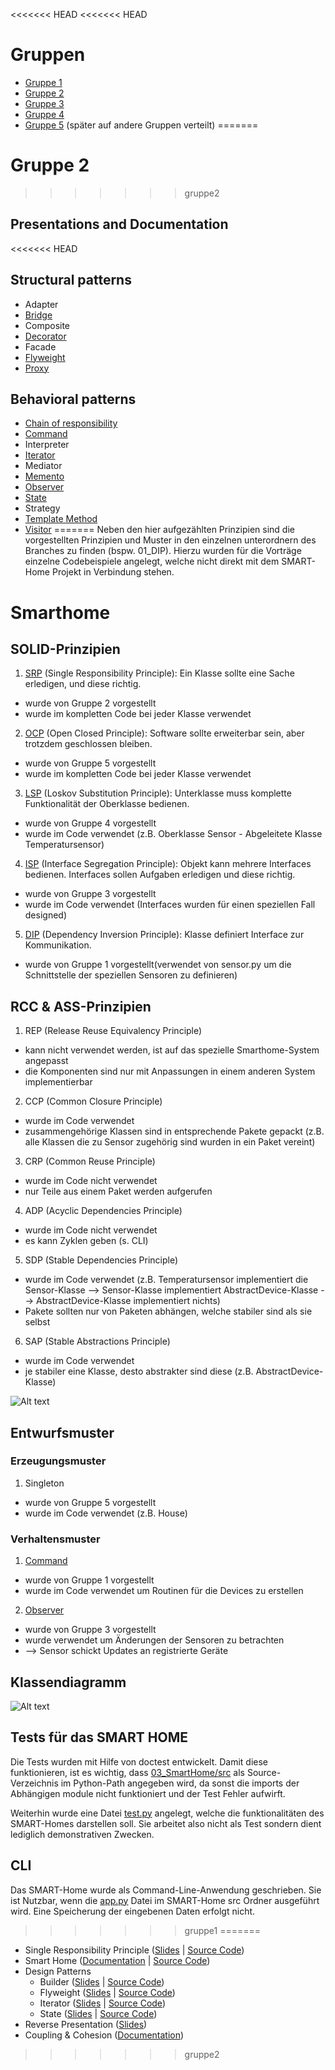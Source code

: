 <<<<<<< HEAD
<<<<<<< HEAD
# Gruppen
* [Gruppe 1](https://github.com/WWI17SEB/software-engineering/tree/gruppe1)
* [Gruppe 2](https://github.com/WWI17SEB/software-engineering/tree/gruppe2)
* [Gruppe 3](https://github.com/WWI17SEB/software-engineering/tree/gruppe3)
* [Gruppe 4](https://github.com/WWI17SEB/software-engineering/tree/gruppe4)
* [Gruppe 5](https://github.com/WWI17SEB/software-engineering/tree/gruppe5) (später auf andere Gruppen verteilt)
=======
# Gruppe 2
>>>>>>> gruppe2


## Presentations and Documentation

<<<<<<< HEAD
## Structural patterns
* Adapter
* [Bridge](https://github.com/WWI17SEB/software-engineering/blob/gruppe4/1_Pr%C3%A4sentationen/Bridge%20Pattern/Bridge%20Pattern.pdf)
* Composite
* [Decorator](https://github.com/WWI17SEB/software-engineering/blob/gruppe3/05_DesignPattern_Decorator/Design_Pattern_Decorator.pdf)
* Facade
* [Flyweight](https://github.com/WWI17SEB/software-engineering/blob/gruppe2/03_design_patterns/flyweight/presentations/Flyweight-Pattern.pdf)
* [Proxy](https://github.com/WWI17SEB/software-engineering/blob/gruppe1/04_Proxy_und_Command/Proxy_und_Command.pptx)

## Behavioral patterns
* [Chain of responsibility](https://github.com/WWI17SEB/software-engineering/blob/gruppe3/07_DesignPattern_ChainOfResponsibility/DesignPattern_ChainOfResponsibility.pdf)
* [Command](https://github.com/WWI17SEB/software-engineering/blob/gruppe1/04_Proxy_und_Command/Proxy_und_Command.pptx)
* Interpreter
* [Iterator](https://github.com/WWI17SEB/software-engineering/blob/gruppe2/03_design_patterns/iterator/presentations/Iterator-Pattern.pdf)
* Mediator
* [Memento](https://github.com/WWI17SEB/software-engineering/blob/gruppe4/1_Pr%C3%A4sentationen/Memento/_Memento.pdf)
* [Observer](https://github.com/WWI17SEB/software-engineering/blob/gruppe3/06_DesignPattern_Observer/DesignPattern_Observer.pdf)
* [State](https://github.com/WWI17SEB/software-engineering/blob/gruppe2/03_design_patterns/state/presentations/State%20Pattern.pdf)
* Strategy
* [Template Method](https://github.com/WWI17SEB/software-engineering/blob/gruppe4/1_Pr%C3%A4sentationen/Template%20Method%20Pattern/Template%20Method%20Pattern.pdf)
* [Visitor](https://github.com/WWI17SEB/software-engineering/blob/gruppe1/06_Visitor_Pattern/Pr%C3%A4sentation_Visitor_Pattern.pdf)
=======
Neben den hier aufgezählten Prinzipien sind die vorgestellten Prinzipien und Muster in den einzelnen unterordnern des Branches zu finden (bspw. 01_DIP). Hierzu wurden für die Vorträge einzelne Codebeispiele angelegt, welche nicht direkt mit dem SMART-Home Projekt in Verbindung stehen.

# Smarthome
## SOLID-Prinzipien

1. [SRP](https://github.com/WWI17SEB/software-engineering/tree/gruppe2/01_srp) (Single Responsibility Principle): Ein Klasse sollte eine Sache erledigen, und diese richtig.
- wurde von Gruppe 2 vorgestellt
- wurde im kompletten Code bei jeder Klasse verwendet

2. [OCP](https://github.com/WWI17SEB/software-engineering/tree/gruppe5/Code_Open-Closed-Principle) (Open Closed Principle): Software sollte erweiterbar sein, aber trotzdem geschlossen bleiben.
- wurde von Gruppe 5 vorgestellt
- wurde im kompletten Code bei jeder Klasse verwendet

3. [LSP](https://github.com/WWI17SEB/software-engineering/tree/gruppe4/1_Pr%C3%A4sentationen) (Loskov Substitution Principle): Unterklasse muss komplette Funktionalität der Oberklasse bedienen.
- wurde von Gruppe 4 vorgestellt
- wurde im Code verwendet (z.B. Oberklasse Sensor - Abgeleitete Klasse Temperatursensor)

4. [ISP](https://github.com/WWI17SEB/software-engineering/tree/gruppe3/01_SOLID-Prinzipien) (Interface Segregation Principle): Objekt kann mehrere Interfaces bedienen. Interfaces sollen Aufgaben erledigen und diese richtig.
- wurde von Gruppe 3 vorgestellt
- wurde im Code verwendet (Interfaces wurden für einen speziellen Fall designed)

5. [DIP](01_DIP) (Dependency Inversion Principle): Klasse definiert Interface zur Kommunikation.
- wurde von Gruppe 1 vorgestellt(verwendet von sensor.py um die Schnittstelle der speziellen Sensoren zu definieren)

## RCC & ASS-Prinzipien
1. REP (Release Reuse Equivalency Principle)
- kann nicht verwendet werden, ist auf das spezielle Smarthome-System angepasst
- die Komponenten sind nur mit Anpassungen in einem anderen System implementierbar

2. CCP (Common Closure Principle)
- wurde im Code verwendet
- zusammengehörige Klassen sind in entsprechende Pakete gepackt (z.B. alle Klassen die zu Sensor zugehörig sind wurden in ein Paket vereint)

3. CRP (Common Reuse Principle)
- wurde im Code nicht verwendet
- nur Teile aus einem Paket werden aufgerufen

4. ADP (Acyclic Dependencies Principle)
- wurde im Code nicht verwendet
- es kann Zyklen geben (s. CLI)

5. SDP (Stable Dependencies Principle)
- wurde im Code verwendet (z.B. Temperatursensor implementiert die Sensor-Klasse --> Sensor-Klasse implementiert AbstractDevice-Klasse --> AbstractDevice-Klasse implementiert nichts)
- Pakete sollten nur von Paketen abhängen, welche stabiler sind als sie selbst

6. SAP (Stable Abstractions Principle)
- wurde im Code verwendet
- je stabiler eine Klasse, desto abstrakter sind diese (z.B. AbstractDevice-Klasse)

![Alt text](03_SmartHome/design/Metriken.svg)

## Entwurfsmuster
### Erzeugungsmuster
1. Singleton
- wurde von Gruppe 5 vorgestellt
- wurde im Code verwendet (z.B. House)

### Verhaltensmuster
1. [Command](04_Proxy_und_Command)
- wurde von Gruppe 1 vorgestellt
- wurde im Code verwendet um Routinen für die Devices zu erstellen

2. [Observer](https://github.com/WWI17SEB/software-engineering/tree/gruppe3/06_DesignPattern_Observer)
- wurde von Gruppe 3 vorgestellt
- wurde verwendet um Änderungen der Sensoren zu betrachten
- --> Sensor schickt Updates an registrierte Geräte

## Klassendiagramm

![Alt text](03_SmartHome/design/UML_Diagramm_SmartHome.svg)

## Tests für das SMART HOME

Die Tests wurden mit Hilfe von doctest entwickelt. Damit diese funktionieren, ist es wichtig, dass [03_SmartHome/src](03_SmartHome/src) als Source-Verzeichnis im Python-Path angegeben wird, da sonst die imports der Abhängigen module nicht funktioniert und der Test Fehler aufwirft.

Weiterhin wurde eine Datei [test.py](03_SmartHome/src/test.py) angelegt, welche die funktionalitäten des SMART-Homes darstellen soll. Sie arbeitet also nicht als Test sondern dient lediglich demonstrativen Zwecken.

## CLI
Das SMART-Home wurde als Command-Line-Anwendung geschrieben. Sie ist Nutzbar, wenn die [app.py](03_SmartHome/src/app.py) Datei im SMART-Home src Ordner ausgeführt wird. Eine Speicherung der eingebenen Daten erfolgt nicht. 
>>>>>>> gruppe1
=======
- Single Responsibility Principle ([Slides](./01_srp/presentations/SRP%20-%20The%20Single%20Responsibility%20Principle.pdf) | [Source Code](./01_srp/src))
- Smart Home ([Documentation](./02_smart_home/src/README.md) | [Source Code](./02_smart_home/src/))
- Design Patterns
  - Builder ([Slides](./03_design_patterns/builder/presentations/builder.pdf) | [Source Code](./03_design_patterns/builder/src/))
  - Flyweight ([Slides](./03_design_patterns/flyweight/presentations/Flyweight-Pattern.pdf) | [Source Code](./03_design_patterns/flyweight/src/))
  - Iterator ([Slides](./03_design_patterns/iterator/presentations/Iterator-Pattern.pdf) | [Source Code](./03_design_patterns/iterator/src/))
  - State ([Slides](./03_design_patterns/state/presentations/State%20Pattern.pdf) | [Source Code](./03_design_patterns/state/src/))
- Reverse Presentation ([Slides](./04_reverse_presentation/making_architecture_matter.pdf))
- Coupling & Cohesion ([Documentation](./05_coupling_cohesion/README.md))
>>>>>>> gruppe2
